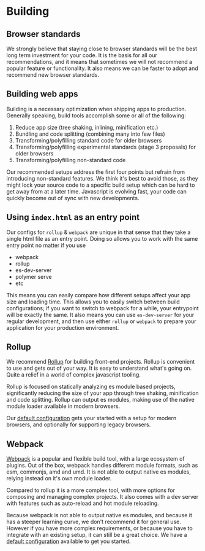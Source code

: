 # Building

## Browser standards

We strongly believe that staying close to browser standards will be the best long term investment for your code. It is the basis for all our recommendations, and it means that sometimes we will not recommend a popular feature or functionality. It also means we can be faster to adopt and recommend new browser standards.

## Building web apps

Building is a necessary optimization when shipping apps to production. Generally speaking, build tools accomplish some or all of the following:

1. Reduce app size (tree shaking, inlining, minification etc.)
2. Bundling and code splitting (combining many into few files)
3. Transforming/polyfilling standard code for older browsers
4. Transforming/polyfilling experimental standards (stage 3 proposals) for older browsers
5. Transforming/polyfilling non-standard code

Our recommended setups address the first four points but refrain from introducing non-standard features. We think it's best to avoid those, as they might lock your source code to a specific build setup which can be hard to get away from at a later time. Javascript is evolving fast, your code can quickly become out of sync with new developments.

## Using `index.html` as an entry point

Our configs for `rollup` & `webpack` are unique in that sense that they take a single html file as an entry point.
Doing so allows you to work with the same entry point no matter if you use

- webpack
- rollup
- es-dev-server
- polymer serve
- etc

This means you can easily compare how different setups affect your app size and loading time.
This allows you to easily switch between build configurations; if you want to switch to webpack for a while, your entrypoint will be exactly the same.
It also means you can use `es-dev-server` for your regular development, and then use either `rollup` or `webpack` to prepare your application for your production environment.

## Rollup

We recommend [Rollup](https://rollupjs.org/) for building front-end projects. Rollup is convenient to use and gets out of your way. It is easy to understand what's going on. Quite a relief in a world of complex javascript tooling.

Rollup is focused on statically analyzing es module based projects, significantly reducing the size of your app through tree shaking, minification and code splitting. Rollup can output es modules, making use of the native module loader available in modern browsers.

Our [default configuration](/building/building-rollup.html) gets your started with a setup for modern browsers, and optionally for supporting legacy browsers.

## Webpack

[Webpack](https://webpack.js.org/) is a popular and flexible build tool, with a large ecosystem of plugins. Out of the box, webpack handles different module formats, such as esm, commonjs, amd and umd. It is not able to output native es modules, relying instead on it's own module loader.

Compared to rollup it is a more complex tool, with more options for composing and managing complex projects. It also comes with a dev server with features such as auto-reload and hot module reloading.

Because webpack is not able to output native es modules, and because it has a steeper learning curve, we don't recommend it for general use. However if you have more complex requirements, or because you have to integrate with an existing setup, it can still be a great choice. We have a [default configuration](/building/building-webpack.html) available to get you started.
